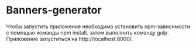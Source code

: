 # Banners-generator

Чтобы запустить приложение необходимо установить npm-зависимости с помощью команды npm install, затем выполнить команду gulp. Приложение запуститься на http://localhost:8000/.